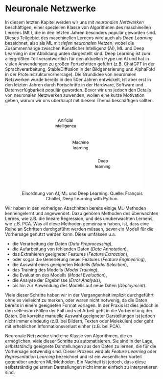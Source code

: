 # Neuronale Netzwerke

In diesem letzten Kapitel werden wir uns mit *neuronalen Netzwerken* beschäftigen, einer 
speziellen Klasse von Algorithmen des maschinellen Lernens (ML), die in den letzten Jahren
besonders populär geworden sind. Dieses Teilgebiet des maschinellen Lernens wird auch als 
*Deep Learning* bezeichnet, also als ML mit *tiefen neuronalen Netzen*, wobei die Zusammenhänge 
zwischen Künstlicher Intelligenz (AI), ML und Deep Learning in der Abbildung unten
dargestellt sind. Deep Learning ist zum allergrößten Teil 
verantwortlich für den aktuellen Hype um AI und hat in vielen Anwendungen zu großen 
Fortschritten geführt (z.B. ChatGPT in der Sprachverarbeitung, StableDiffusion in der 
Bildgenerierung und AlphaFold in der Proteinstrukturvorhersage). Die Grundidee von neuronalen
Netzwerken wurde bereits in den 50er Jahren entwickelt, ist aber erst in den letzten Jahren durch
Fortschritte in der Hardware, Software und Datenverfügbarkeit populär geworden. Bevor wir 
uns jedoch den Details von neuronalen Netzwerken zuwenden, wollen eine kurze 
Motivation geben, warum wir uns überhaupt mit diesem Thema beschäftigen sollten.

<figure>
    <center>
    <img src="./assets/figures/06-neural_networks/deep_learning_scheme.svg"
         alt="AI vs. ML vs. DL"
         width="400"\>
    <figcaption>Einordnung von AI, ML und Deep Learning. Quelle: François Chollet, 
    Deep Learning with Python.</figcaption>
    </center>
</figure>

Wir haben in den vorherigen Abschnitten bereits einige ML-Methoden kennengelernt und 
angewendet. Dazu gehören Methoden des überwachten Lernes, wie z.B. die lineare Regression, 
und des unüberwachten Lernens, wie z.B. PCA. Was all diese Methoden gemeinsam haben, ist, 
dass eine Reihe an Schritten durchgeführt werden müssen, bevor ein Modell
für die Vorhersage genutzt werden kann. Diese umfassen u.a. 

- die Verarbeitung der Daten (*Data Preprocessing*),
- die Aufarbeitung von fehlenden Daten (*Data Annotation*),
- das Extrahieren geeigneter Features (*Feature Extraction*),
- oder sogar die Generierung neuer Features (*Feature Engineering*),
- die Auswahl eines geeigneten Modells (*Model Selection*),
- das Training des Modells (*Model Training*),
- die Evaluation des Modells (*Model Evaluation*),
- die Analyse der Ergebnisse (*Error Analysis*),
- bis hin zur Anwendung des Modells auf neue Daten (*Deployment*).

Viele dieser Schritte haben wir in der Vergangenheit implizit durchgeführt ohne es 
vielleicht zu merken, oder waren nicht notwenig, da die Daten bereits in einem
geeigneten Format vorlagen. In der Praxis ist dies jedoch in den seltensten Fällen der
Fall und viel Arbeit geht in die Vorbereitung der Daten. Die korrekte manuelle Auswahl 
geeigneter Darstellungen ist jedoch nicht immer eindeutig (z.B. bei Bildern, Texten
oder Molekülen) oder geht mit erheblichen Informationsverlust einher (z.B. bei PCA).

Neuronale Netzwerke sind eine Klasse von Algorithmen, die es ermöglichen, viele dieser
Schritte zu automatisieren. Sie sind in der Lage, *selbstständig* geeignete Darstellungen
aus den Daten zu lernen, die für die Vorhersage notwendig sind. Dieser Prozess wird als
*Feature Learning* oder *Representation Learning* bezeichnet und ist ein wesentlicher 
Vorteil gegenüber anderen ML-Methoden. Ein Nachteil ist jedoch, dass diese selbstständig
gelernten Darstellungen nicht immer einfach zu interpretieren sind.

